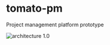 # tomato-pm
Project management platform prototype

![architecture 1.0](https://github.com/Fegeterika/tomato-pm/master/_readme-resources/architecture_1.0.png)
